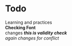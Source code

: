 # Todo
Learning and practices \
**Checking Font** <br>
changes
***this is validity check*** \
*again changes for conflict*
